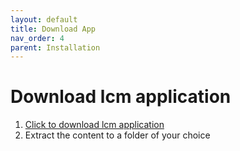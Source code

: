 ```yaml
---
layout: default
title: Download App
nav_order: 4
parent: Installation
---
```


# Download lcm application
1. <a href="https://downgit.github.io/#/home?url=https://github.com/hslu-ige-laes/lcm" download>Click to download lcm application</a>
1. Extract the content to a folder of your choice
